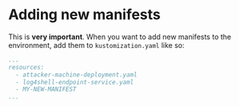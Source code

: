 # Adding new manifests
This is **very important**. When you want to add new manifests to the environment, add them to `kustomization.yaml` like so:

```yaml
...
resources:
  - attacker-machine-deployment.yaml
  - log4shell-endpoint-service.yaml
  - MY-NEW-MANIFEST
...
```